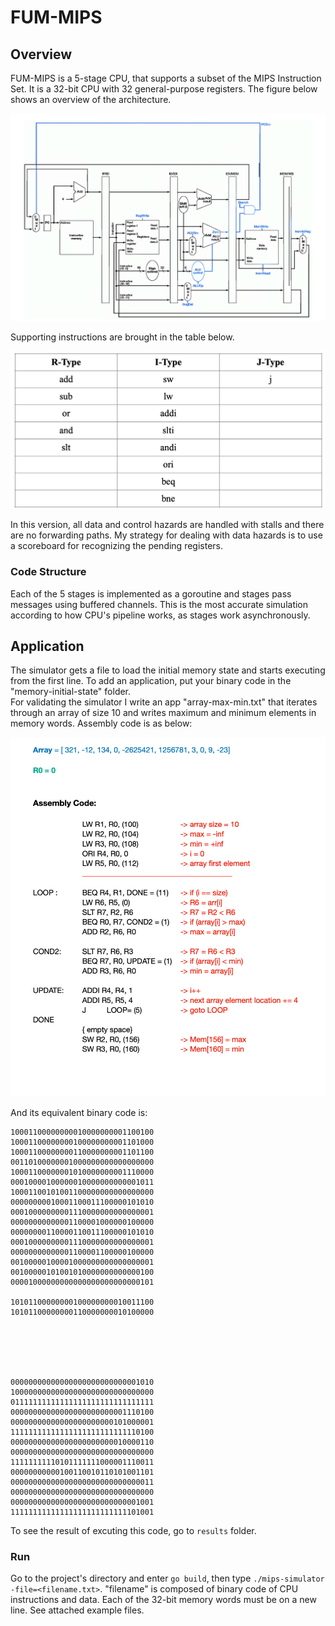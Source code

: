 # FUM-MIPS
## Overview
FUM-MIPS is a 5-stage CPU, that supports a subset of the MIPS Instruction Set. It is a 32-bit CPU with 32 general-purpose registers.
The figure below shows an overview of the architecture.


![overview of architecture](pics/architecture.png)

Supporting instructions are brought in the table below.

![instructions](pics/Instructions.png)



In this version, all data and control hazards are handled with stalls and there are no forwarding paths.
My strategy for dealing with data hazards is to use a scoreboard for recognizing the pending registers.

### Code Structure
Each of the 5 stages is implemented as a goroutine and stages pass messages using buffered channels. This is the most accurate simulation according to how CPU's pipeline works, as stages work asynchronously.

## Application
The simulator gets a file to load the initial memory state and starts executing from the first line. To add an application, put your binary code in the "memory-initial-state" folder.\
For validating the simulator I write an app "array-max-min.txt" that iterates through an array of size 10 and writes maximum and minimum elements in memory words. Assembly code is as below:

![assebly](pics/assembly.png)

And its equivalent binary code is:

```
10001100000000010000000001100100
10001100000000100000000001101000
10001100000000110000000001101100
00110100000001000000000000000000
10001100000001010000000001110000
00010000100000010000000000001011
10001100101001100000000000000000
00000000010001100011100000101010
00010000000001110000000000000001
00000000000001100001000000100000
00000000110000110011100000101010
00010000000001110000000000000001
00000000000001100001100000100000
00100000100001000000000000000001
00100000101001010000000000000100
00001000000000000000000000000101

10101100000000100000000010011100
10101100000000110000000010100000






00000000000000000000000000001010
10000000000000000000000000000000
01111111111111111111111111111111
00000000000000000000000001110100
00000000000000000000000101000001
11111111111111111111111111110100
00000000000000000000000010000110
00000000000000000000000000000000
11111111110101111111000001110011
00000000000100110010110101001101
00000000000000000000000000000011
00000000000000000000000000000000
00000000000000000000000000001001
11111111111111111111111111101001
```

To see the result of excuting this code, go to `results` folder.

### Run
Go to the project's directory and enter `go build`, then type `./mips-simulator -file=<filename.txt>`. "filename" is composed of binary code of CPU instructions and data. Each of the 32-bit memory words must be on a new line. See attached example files.
